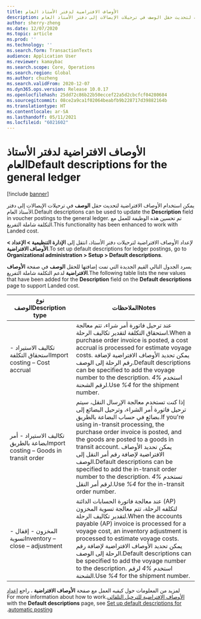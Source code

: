 ```yaml
---
title: الأوصاف الافتراضية لدفتر الأستاذ العام
description: يمكن استخدام الأوصاف الافتراضية لتحديث حقل الوصف في ترحيلات الإيصالات إلى دفتر الأستاذ العام.
author: sherry-zheng
ms.date: 12/07/2020
ms.topic: article
ms.prod: ''
ms.technology: ''
ms.search.form: TransactionTexts
audience: Application User
ms.reviewer: kamaybac
ms.search.scope: Core, Operations
ms.search.region: Global
ms.author: chuzheng
ms.search.validFrom: 2020-12-07
ms.dyn365.ops.version: Release 10.0.17
ms.openlocfilehash: 25dd72c86b22b50eccef22a5d2cbcfcf04280684
ms.sourcegitcommit: 08ce2a9ca1f02064beabfb9b228717d39882164b
ms.translationtype: HT
ms.contentlocale: ar-SA
ms.lasthandoff: 05/11/2021
ms.locfileid: "6021602"
---
```

# <a name="default-descriptions-for-the-general-ledger"></a><span data-ttu-id="5b36b-103">الأوصاف الافتراضية لدفتر الأستاذ العام</span><span class="sxs-lookup"><span data-stu-id="5b36b-103">Default descriptions for the general ledger</span></span>

[!include [banner](../../includes/banner.md)]

<span data-ttu-id="5b36b-104">يمكن استخدام الأوصاف الافتراضية لتحديث حقل **الوصف** في ترحيلات الإيصالات إلى دفتر الأستاذ العام.</span><span class="sxs-lookup"><span data-stu-id="5b36b-104">Default descriptions can be used to update the **Description** field in voucher postings to the general ledger.</span></span> <span data-ttu-id="5b36b-105">تم تحسين هذه الوظيفة للعمل مع التكلفة شاملة التفريغ.</span><span class="sxs-lookup"><span data-stu-id="5b36b-105">This functionality has been enhanced to work with Landed cost.</span></span>

<span data-ttu-id="5b36b-106">لإعداد الأوصاف الافتراضية لترحيلات دفتر الأستاذ، انتقل إلى **الإدارة التنظيمية \> الإعداد \> الأوصاف الافتراضية**.</span><span class="sxs-lookup"><span data-stu-id="5b36b-106">To set up default descriptions for ledger postings, go to **Organizational administration \> Setup \> Default descriptions**.</span></span>

<span data-ttu-id="5b36b-107">يسرد الجدول التالي القيم الجديدة التي تمت إضافتها للحقل **الوصف** في صفحة **الأوصاف الافتراضية** لدعم التكلفة شاملة التفريغ.</span><span class="sxs-lookup"><span data-stu-id="5b36b-107">The following table lists the new values that have been added for the **Description** field on the **Default descriptions** page to support Landed cost.</span></span>

| <span data-ttu-id="5b36b-108">نوع الوصف</span><span class="sxs-lookup"><span data-stu-id="5b36b-108">Description type</span></span> | <span data-ttu-id="5b36b-109">الملاحظات</span><span class="sxs-lookup"><span data-stu-id="5b36b-109">Notes</span></span> |
|---|---|
| <span data-ttu-id="5b36b-110">تكاليف الاستيراد - استحقاق التكلفة</span><span class="sxs-lookup"><span data-stu-id="5b36b-110">Import costing – Cost accrual</span></span> | <span data-ttu-id="5b36b-111">عند ترحيل فاتورة أمر شراء، تتم معالجة استحقاق التكلفة لتقدير تكاليف الرحلة.</span><span class="sxs-lookup"><span data-stu-id="5b36b-111">When a purchase order invoice is posted, a cost accrual is processed for estimate voyage costs.</span></span> <span data-ttu-id="5b36b-112">يمكن تحديد الأوصاف الافتراضية لإضافة رقم الرحلة إلى الوصف.</span><span class="sxs-lookup"><span data-stu-id="5b36b-112">Default descriptions can be specified to add the voyage number to the description.</span></span> <span data-ttu-id="5b36b-113">استخدم *%4* لرقم الشحنة.</span><span class="sxs-lookup"><span data-stu-id="5b36b-113">Use *%4* for the shipment number.</span></span> |
| <span data-ttu-id="5b36b-114">تكاليف الاستيراد - أمر بضاعة بالطريق</span><span class="sxs-lookup"><span data-stu-id="5b36b-114">Import costing – Goods in transit order</span></span> | <span data-ttu-id="5b36b-115">إذا كنت تستخدم معالجة الإرسال النقل، سيتم ترحيل فاتورة أمر الشراء، وترحيل البضائع إلى بضائع في حساب البضاعة بالطريق.</span><span class="sxs-lookup"><span data-stu-id="5b36b-115">If you're using in-transit processing, the purchase order invoice is posted, and the goods are posted to a goods in transit account.</span></span> <span data-ttu-id="5b36b-116">يمكن تحديد الأوصاف الافتراضية لإضافة رقم أمر النقل إلى الوصف.</span><span class="sxs-lookup"><span data-stu-id="5b36b-116">Default descriptions can be specified to add the in-transit order number to the description.</span></span> <span data-ttu-id="5b36b-117">تستخدم *%4* لرقم أمر النقل.</span><span class="sxs-lookup"><span data-stu-id="5b36b-117">Use *%4* for the in-transit order number.</span></span> |
| <span data-ttu-id="5b36b-118">المخزون - إقفال - تسوية</span><span class="sxs-lookup"><span data-stu-id="5b36b-118">Inventory – close – adjustment</span></span> | <span data-ttu-id="5b36b-119">عند معالجة فاتورة الحسابات الدائنة (AP) لتكلفه الرحلة، تتم معالجة تسوية المخزون لتقدير تكاليف الرحلة.</span><span class="sxs-lookup"><span data-stu-id="5b36b-119">When the accounts payable (AP) invoice is processed for a voyage cost, an inventory adjustment is processed to estimate voyage costs.</span></span> <span data-ttu-id="5b36b-120">يمكن تحديد الأوصاف الافتراضية لإضافة رقم الرحلة إلى الوصف.</span><span class="sxs-lookup"><span data-stu-id="5b36b-120">Default descriptions can be specified to add the voyage number to the description.</span></span> <span data-ttu-id="5b36b-121">استخدم *%4* لرقم الشحنة.</span><span class="sxs-lookup"><span data-stu-id="5b36b-121">Use *%4* for the shipment number.</span></span> |

<span data-ttu-id="5b36b-122">لمزيد من المعلومات حول كيفيه العمل مع صفحة **‏‫الأوصاف الافتراضية** ، راجع [اعداد الأوصاف الافتراضية للترحيل التلقائي](../../finance/general-ledger/set-up-default-descriptions-for-automatic-posting.md).</span><span class="sxs-lookup"><span data-stu-id="5b36b-122">For more information about how to work with the **Default descriptions** page, see [Set up default descriptions for automatic posting](../../finance/general-ledger/set-up-default-descriptions-for-automatic-posting.md).</span></span>
